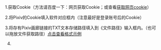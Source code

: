 1.获取Cookie（方法请百度一下：网页获取Cookie；或查看[获取网页cookie](https://blog.csdn.net/lzsm_/article/details/126088857)）

2.将Pixiv的Cookie填入软件对应框内（注意最好是登录账号后的Cookie）

3.将存有Pixiv画廊链接的TXT文本存储路径填入到《文件路径》输入框内。（也可以拖放文件获取路径）[点击查看格式示例](https://github.com/mokola704/Pixiv-Downloader/blob/main/%E6%A0%BC%E5%BC%8F%E7%A4%BA%E4%BE%8B.txt)

4.
